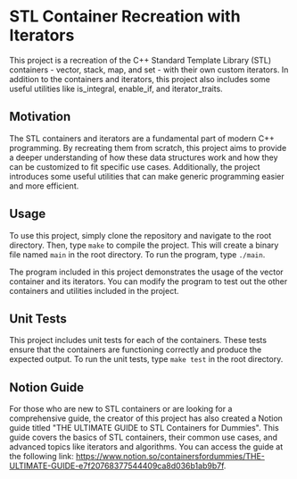 <!DOCTYPE html>
<html>
<head>
	<title>STL Container Recreation with Iterators</title>
</head>
<body>
	<h1>STL Container Recreation with Iterators</h1>
	<p>This project is a recreation of the C++ Standard Template Library (STL) containers - vector, stack, map, and set - with their own custom iterators. In addition to the containers and iterators, this project also includes some useful utilities like is_integral, enable_if, and iterator_traits.</p>
<h2>Motivation</h2>
<p>The STL containers and iterators are a fundamental part of modern C++ programming. By recreating them from scratch, this project aims to provide a deeper understanding of how these data structures work and how they can be customized to fit specific use cases. Additionally, the project introduces some useful utilities that can make generic programming easier and more efficient.</p>

<h2>Usage</h2>
<p>To use this project, simply clone the repository and navigate to the root directory. Then, type <code>make</code> to compile the project. This will create a binary file named <code>main</code> in the root directory. To run the program, type <code>./main</code>.</p>

<p>The program included in this project demonstrates the usage of the vector container and its iterators. You can modify the program to test out the other containers and utilities included in the project.</p>

<h2>Unit Tests</h2>
<p>This project includes unit tests for each of the containers. These tests ensure that the containers are functioning correctly and produce the expected output. To run the unit tests, type <code>make test</code> in the root directory.</p>

<h2>Notion Guide</h2>
<p>For those who are new to STL containers or are looking for a comprehensive guide, the creator of this project has also created a Notion guide titled "THE ULTIMATE GUIDE to STL Containers for Dummies". This guide covers the basics of STL containers, their common use cases, and advanced topics like iterators and algorithms. You can access the guide at the following link: <a href="https://www.notion.so/containersfordummies/THE-ULTIMATE-GUIDE-e7f20768377544409ca8d036b1ab9b7f">https://www.notion.so/containersfordummies/THE-ULTIMATE-GUIDE-e7f20768377544409ca8d036b1ab9b7f</a>.</p>
</body>
</html>
